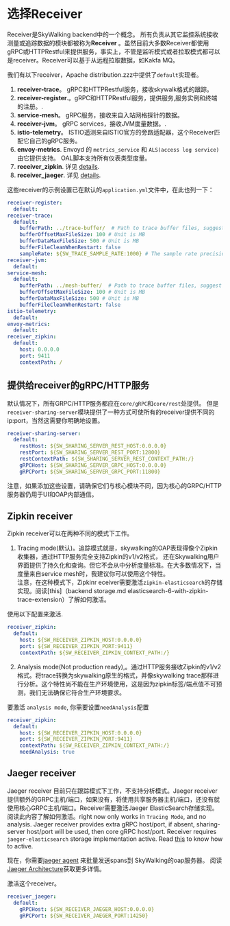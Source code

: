 # 选择Receiver
Receiver是SkyWalking backend中的一个概念。 所有负责从其它监控系统接收测量或追踪数据的模块都被称为**Receiver** 。虽然目前大多数Receiver都使用gRPC或HTTPRestful来提供服务，事实上，不管是监听模式或者拉取模式都可以是receiver。Receiver可以基于从远程拉取数据，如Kakfa MQ。

我们有以下receiver，Apache distribution.zzz中提供了`default`实现者。
1. **receiver-trace**。 gRPC和HTTPRestful服务，接收skywalk格式的跟踪。
1. **receiver-register**.。gRPC和HTTPRestful服务，提供服务,服务实例和终端的注册。.
1. **service-mesh**。 gRPC服务，接收来自入站网格探针的数据。
1. **receiver-jvm**。 gRPC services，接收JVM度量数据。.
1. **istio-telemetry**。 ISTIO遥测来自ISTIO官方的旁路适配器，这个Receiver匹配它自己的gRPC服务。
1. **envoy-metrics**. Envoyd 的 `metrics_service` 和 `ALS(access log service)` 由它提供支持。 OAL脚本支持所有仪表类型度量。
1. **receiver_zipkin**. 详见 [details](#zipkin-receiver).
1. **receiver_jaeger**. 详见 [details](#jaeger-receiver).

这些receiver的示例设置已在默认的`application.yml`文件中，在此也列一下：
```yaml
receiver-register:
  default:
receiver-trace:
  default:
    bufferPath: ../trace-buffer/  # Path to trace buffer files, suggest to use absolute path
    bufferOffsetMaxFileSize: 100 # Unit is MB
    bufferDataMaxFileSize: 500 # Unit is MB
    bufferFileCleanWhenRestart: false
    sampleRate: ${SW_TRACE_SAMPLE_RATE:1000} # The sample rate precision is 1/10000. 10000 means 100% sample in default.
receiver-jvm:
  default:
service-mesh:
  default:
    bufferPath: ../mesh-buffer/  # Path to trace buffer files, suggest to use absolute path
    bufferOffsetMaxFileSize: 100 # Unit is MB
    bufferDataMaxFileSize: 500 # Unit is MB
    bufferFileCleanWhenRestart: false
istio-telemetry:
  default:
envoy-metrics:
  default:
receiver_zipkin:
  default:
    host: 0.0.0.0
    port: 9411
    contextPath: /
```

## 提供给receiver的gRPC/HTTP服务
默认情况下，所有GRPC/HTTP服务都应在`core/gRPC`和`core/rest`处提供。
但是`receiver-sharing-server`模块提供了一种方式可使所有的receiver提供不同的ip:port，当然这需要你明确地设置。
```yaml
receiver-sharing-server:
  default:
    restHost: ${SW_SHARING_SERVER_REST_HOST:0.0.0.0}
    restPort: ${SW_SHARING_SERVER_REST_PORT:12800}
    restContextPath: ${SW_SHARING_SERVER_REST_CONTEXT_PATH:/}
    gRPCHost: ${SW_SHARING_SERVER_GRPC_HOST:0.0.0.0}
    gRPCPort: ${SW_SHARING_SERVER_GRPC_PORT:11800}
```

注意，如果添加这些设置，请确保它们与核心模块不同，因为核心的GRPC/HTTP服务器仍用于UI和OAP内部通信。

## Zipkin receiver
Zipkin receiver可以在两种不同的模式下工作。
1. Tracing mode(默认)。追踪模式就是，skywalking的OAP表现得像个Zipkin收集器，通过HTTP服务完全支持Zipkin的v1/v2格式， 还在Skywalking用户界面提供了持久化和查询。但它不会从中分析度量标准。在大多数情况下，当度量来自service mesh时，我建议你可以使用这个特性。                    
注意，在这种模式下，Zipkinr eceiver需要激活`zipkin-elasticsearch`的存储实现。阅读[this]（backend storage.md elasticsearch-6-with-zipkin-trace-extension）了解如何激活。

使用以下配置来激活.
```yaml
receiver_zipkin:
  default:
    host: ${SW_RECEIVER_ZIPKIN_HOST:0.0.0.0}
    port: ${SW_RECEIVER_ZIPKIN_PORT:9411}
    contextPath: ${SW_RECEIVER_ZIPKIN_CONTEXT_PATH:/}
```

2. Analysis mode(Not production ready),。通过HTTP服务接收Zipkin的v1/v2格式。将trace转换为skywalking原生的格式，并像skywalking trace那样进行分析。这个特性尚不能在生产环境使用，这是因为zipkin标签/端点值不可预测，我们无法确保它符合生产环境要求。

要激活 `analysis mode`, 你需要设置`needAnalysis`配置
```yaml
receiver_zipkin:
  default:
    host: ${SW_RECEIVER_ZIPKIN_HOST:0.0.0.0}
    port: ${SW_RECEIVER_ZIPKIN_PORT:9411}
    contextPath: ${SW_RECEIVER_ZIPKIN_CONTEXT_PATH:/}
    needAnalysis: true
```

## Jaeger receiver
Jaeger receiver 目前只在跟踪模式下工作，不支持分析模式。Jaeger receiver提供额外的GRPC主机/端口，如果没有，将使用共享服务器主机/端口，还没有就使用核心GRPC主机/端口。Receiver需要激活Jaeger ElasticSearch存储实现。阅读此内容了解如何激活。right now only works in `Tracing Mode`, and no analysis.
Jaeger receiver provides extra gRPC host/port, if absent, sharing-server host/port will be used, then core gRPC host/port.
Receiver requires `jaeger-elasticsearch` storage implementation active. 
Read [this](backend-storage.md#elasticsearch-6-with-jaeger-trace-extension) to know how to active.

现在，你需要[jaeger agent](https://www.jaegertracing.io/docs/1.11/architecture/#agent) 来批量发送spans到 SkyWalking的oap服务器。
阅读[Jaeger Architecture](https://www.jaegertracing.io/docs/1.11/architecture/)获取更多详情。

激活这个receiver。
```yaml
receiver_jaeger:
  default:
    gRPCHost: ${SW_RECEIVER_JAEGER_HOST:0.0.0.0}
    gRPCPort: ${SW_RECEIVER_JAEGER_PORT:14250}
``` 
